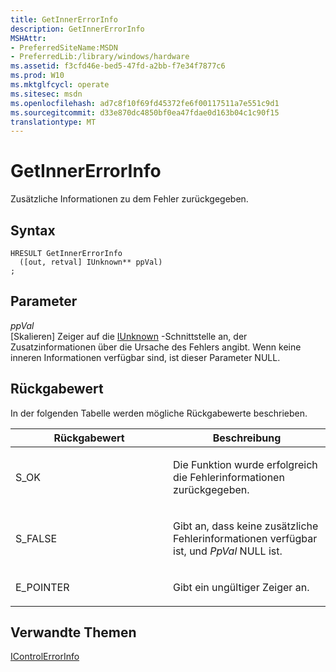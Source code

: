 ```yaml
---
title: GetInnerErrorInfo
description: GetInnerErrorInfo
MSHAttr:
- PreferredSiteName:MSDN
- PreferredLib:/library/windows/hardware
ms.assetid: f3cfd46e-bed5-47fd-a2bb-f7e34f7877c6
ms.prod: W10
ms.mktglfcycl: operate
ms.sitesec: msdn
ms.openlocfilehash: ad7c8f10f69fd45372fe6f00117511a7e551c9d1
ms.sourcegitcommit: d33e870dc4850bf0ea47fdae0d163b04c1c90f15
translationtype: MT
---
```

# <a name="getinnererrorinfo"></a>GetInnerErrorInfo


Zusätzliche Informationen zu dem Fehler zurückgegeben.

## <a name="syntax"></a>Syntax


``` syntax
HRESULT GetInnerErrorInfo
  ([out, retval] IUnknown** ppVal)
;
```

## <a name="parameters"></a>Parameter


<a href="" id="ppval"></a>*ppVal*  
\[Skalieren\] Zeiger auf die [IUnknown](http://go.microsoft.com/fwlink/p/?linkid=217447) -Schnittstelle an, der Zusatzinformationen über die Ursache des Fehlers angibt. Wenn keine inneren Informationen verfügbar sind, ist dieser Parameter NULL.

## <a name="return-value"></a>Rückgabewert


In der folgenden Tabelle werden mögliche Rückgabewerte beschrieben.

<table>
<colgroup>
<col width="50%" />
<col width="50%" />
</colgroup>
<thead>
<tr class="header">
<th>Rückgabewert</th>
<th>Beschreibung</th>
</tr>
</thead>
<tbody>
<tr class="odd">
<td><p>S_OK</p></td>
<td><p>Die Funktion wurde erfolgreich die Fehlerinformationen zurückgegeben.</p></td>
</tr>
<tr class="even">
<td><p>S_FALSE</p></td>
<td><p>Gibt an, dass keine zusätzliche Fehlerinformationen verfügbar ist, und <em>PpVal</em> NULL ist.</p></td>
</tr>
<tr class="odd">
<td><p>E_POINTER</p></td>
<td><p>Gibt ein ungültiger Zeiger an.</p></td>
</tr>
</tbody>
</table>

 

## <a name="related-topics"></a>Verwandte Themen


[IControlErrorInfo](icontrolerrorinfo.md)

 

 







